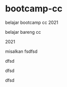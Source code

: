 # bootcamp-cc
belajar bootcamp cc 2021


belajar bareng cc


2021


misalkan 
fsdfsd

dfsd

dfsd

dfsd